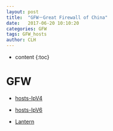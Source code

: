 ```yaml
---
layout: post
title:  "GFW－Great Firewall of China"
date:   2017-06-20 10:10:20 
categories: GFW
tags: GFW_hosts
author: CLH
---
```


* content
{:toc}

# GFW #
- [hosts-IpV4](http://idannywu.com/hosts/.html)   

- [hosts-IpV6](https://github.com/lennylxx/ipv6-hosts)

- [Lantern](https://github.com/getlantern/forum/issues/870)